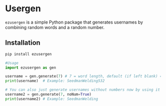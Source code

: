 # Usergen

`ezusergen` is a simple Python package that generates usernames by combining random words and a random number.

## Installation

```bash
pip install ezusergen
```

```python
#Usage
import ezusergen as gen

username = gen.generate(7) # 7 = word length, default (if left blank) = 7
print(username)  # Example: SeedmanWelding532

# You can also just generate usernames without numbers now by using it like this:
username2 = gen.generate(7, noNum=True)
print(username2) # Example: SeedmanWelding
```
